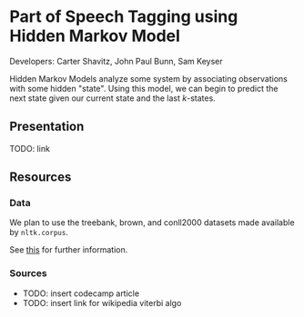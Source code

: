 # Part of Speech Tagging using Hidden Markov Model
Developers: Carter Shavitz, John Paul Bunn, Sam Keyser


Hidden Markov Models analyze some system by associating observations with some hidden "state". Using this model, we can begin to predict the next state given our current state and the last *k*-states.

## Presentation
TODO: link


## Resources
### Data
We plan to use the treebank, brown, and conll2000 datasets made available by `nltk.corpus`.


See [this](https://www.kaggle.com/code/gauravduttakiit/pos-tagging-part-3/notebook) for further information.


### Sources
* TODO: insert codecamp article
* TODO: insert link for wikipedia viterbi algo
